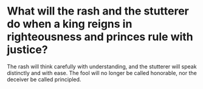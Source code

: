 # What will the rash and the stutterer do when a king reigns in righteousness and princes rule with justice?

The rash will think carefully with understanding, and the stutterer will speak distinctly and with ease. The fool will no longer be called honorable, nor the deceiver be called principled.
